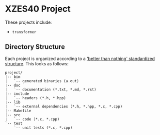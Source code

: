 # XZES40 Project

These projects include:

- `transformer`

## Directory Structure

Each project is organized according to a ['better than nothing' standardized structure][cpp-project].
This looks as follows:

```
project/
|-- bin
|   `-- generated binaries (a.out)
|-- doc
|   `-- documentation (*.txt, *.md, *.rst)
|-- include
|   `-- headers (*.h, *.hpp)
|-- lib
|   `-- external dependencies (*.h, *.hpp, *.c, *.cpp)
|-- Makefile
|-- src
|   `-- code (*.c, *.cpp)
`-- test
    `-- unit tests (*.c, *.cpp)
```

[cpp-project]: http://stackoverflow.com/questions/10782554/how-to-organize-a-c-project#10782577
